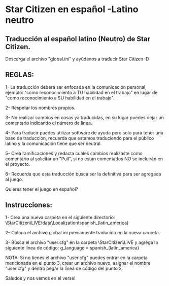 # Star Citizen en español -Latino neutro
## Traducción al español latino (Neutro) de Star Citizen.

Descarga el archivo "global.ini" y ayúdanos a traducir Star Citizen :D  

## REGLAS:  

1- La traducción deberá ser enfocada en la comunicación personal, ejemplo: "como reconocimiento a TU habilidad en el trabajo" en lugar de "como reconocimiento a SU habilidad en el trabajo".
  
2- Respetar los nombres propios.  

3- No realizar cambios en cosas ya traducidas, en su lugar puedes dejar un comentario indicando el número de línea.  

4- Para traducir puedes utilizar software de ayuda pero solo para tener una base de traducción, recuerda que estamos traduciendo para el público latino y la comunicación tiene que ser neutral.  

5- Crea ramificaciones y redacta cuales cambios realizaste como comentario al solicitar un "Pull", si no están comentados NO se incluirán en el proyecto.  

6- Recuerda que esta traducción busca ser la definitiva para ser agregada al juego.  


Quieres tener el juego en español?

## Instrucciones:

1- Crea una nueva carpeta en el siguiente directorio: \StarCitizen\LIVE\data\Localization\spanish_(latin_america)  

2- Coloca el archivo global.ini previamente traducido en la nueva carpeta.  

3- Búsca el archivo "user.cfg" en la carpeta \StarCitizen\LIVE y agrega la siguiente línea de código: g_language = spanish_(latin_america)  

NOTA: Si no tienes el archivo "user.cfg" puedes entrar en la carpeta mencionada en el punto 3, crear un archivo nuevo, asignar el nombre "user.cfg" y dentro pegar la línea de código del punto 3.  

Saludos y nos vemos en el verse!
